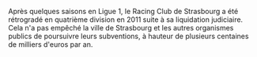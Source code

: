 Après quelques saisons en Ligue 1, le Racing Club de Strasbourg a été rétrogradé en quatrième division en 2011 suite à sa liquidation judiciaire. Cela n'a pas empêché la ville de Strasbourg et les autres organismes publics de poursuivre leurs subventions, à hauteur de plusieurs centaines de milliers d'euros par an.